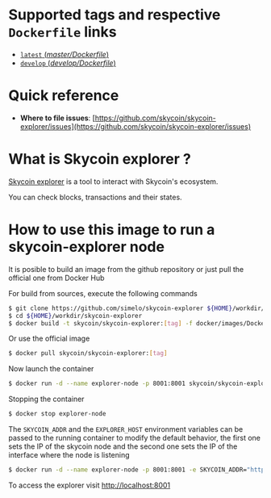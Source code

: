 # Supported tags and respective `Dockerfile` links

-	[`latest` (*master/Dockerfile*)](https://github.com/skycoin/skycoin-explorer/blob/master/docker/images/Dockerfile)
-	[`develop` (*develop/Dockerfile*)](https://github.com/skycoin/skycoin-explorer/blob/develop/docker/images/Dockerfile)

# Quick reference

-	**Where to file issues**:
	[https://github.com/skycoin/skycoin-explorer/issues](https://github.com/skycoin/skycoin-explorer/issues)

<!--
-	**Maintained by**:
	[Glider Labs](https://github.com/gliderlabs/docker-alpine) (an Alpine community contributor)

-	**Supported architectures**: ([more info](https://github.com/docker-library/official-images#architectures-other-than-amd64))
	[`amd64`](https://hub.docker.com/r/amd64/alpine/), [`arm32v6`](https://hub.docker.com/r/arm32v6/alpine/), [`arm64v8`](https://hub.docker.com/r/arm64v8/alpine/), [`i386`](https://hub.docker.com/r/i386/alpine/), [`ppc64le`](https://hub.docker.com/r/ppc64le/alpine/), [`s390x`](https://hub.docker.com/r/s390x/alpine/)

-	**Published image artifact details**:
	[repo-info repo's `repos/alpine/` directory](https://github.com/docker-library/repo-info/blob/master/repos/alpine) ([history](https://github.com/docker-library/repo-info/commits/master/repos/alpine))  
	(image metadata, transfer size, etc)

-	**Image updates**:
	[official-images PRs with label `library/alpine`](https://github.com/docker-library/official-images/pulls?q=label%3Alibrary%2Falpine)  
	[official-images repo's `library/alpine` file](https://github.com/docker-library/official-images/blob/master/library/alpine) ([history](https://github.com/docker-library/official-images/commits/master/library/alpine))
-->

# What is Skycoin explorer ?
[Skycoin explorer](https://explorer.skycoin.net) is a tool to interact with Skycoin's ecosystem.

You can check blocks, transactions and their states.

# How to use this image to run a skycoin-explorer node

It is posible to build an image from the github repository or just pull the official one from Docker Hub

For build from sources, execute the following commands

```sh
$ git clone https://github.com/simelo/skycoin-explorer ${HOME}/workdir/skycoin-explorer
$ cd ${HOME}/workdir/skycoin-explorer
$ docker build -t skycoin/skycoin-explorer:[tag] -f docker/images/Dockerfile .
```

Or use the official image

```sh
$ docker pull skycoin/skycoin-explorer:[tag]
```

Now launch the container

```sh
$ docker run -d --name explorer-node -p 8001:8001 skycoin/skycoin-explorer:[tag]
```

Stopping the container

```sh
$ docker stop explorer-node
```

The `SKYCOIN_ADDR` and the `EXPLORER_HOST` environment variables can be passed
to the running container to modify the default behavior, the first one sets the IP of the skycoin node and the second one sets the IP of the interface  where the node is listening

```sh
$ docker run -d --name explorer-node -p 8001:8001 -e SKYCOIN_ADDR="http://192.168.1.1:6420" skycoin/skycoin-explorer:[tag]
```

To access the explorer visit [http://localhost:8001](http://localhost:8001)

